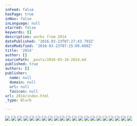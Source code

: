 ```yaml
---
inFeed: false
hasPage: true
inNav: false
inLanguage: null
starred: false
keywords: []
description: works from 2014
datePublished: '2016-03-23T07:27:43.793Z'
dateModified: '2016-03-23T07:15:09.688Z'
title: '2014'
author: []
sourcePath: _posts/2016-03-16-2014.md
published: true
authors: []
publisher:
  name: null
  domain: null
  url: null
  favicon: null
url: 2014/index.html
_type: Blurb

---
```

![](https://the-grid-user-content.s3-us-west-2.amazonaws.com/8e988277-b18d-48c0-a754-33dc84864731.jpg)
![](https://the-grid-user-content.s3-us-west-2.amazonaws.com/71e2fb02-b9a1-4ff2-8be3-fe13e881a191.jpg)
![](https://the-grid-user-content.s3-us-west-2.amazonaws.com/f54656d0-7d2f-4e16-9074-c36abfea3287.jpg)
![](https://the-grid-user-content.s3-us-west-2.amazonaws.com/e0d62255-96d8-4072-82bb-be35cab60413.jpg)
![](https://the-grid-user-content.s3-us-west-2.amazonaws.com/ea9cd37f-7c79-4ebf-ba08-d3f53f20d004.jpg)
![](https://the-grid-user-content.s3-us-west-2.amazonaws.com/8fb268fc-c5ad-4cef-bb50-b85b9d5a25a2.jpg)
![](https://the-grid-user-content.s3-us-west-2.amazonaws.com/e1aa7cbb-c86f-46ab-b3eb-6ad67efc03a0.jpg)
![](https://the-grid-user-content.s3-us-west-2.amazonaws.com/cba52fcc-6f6d-45f7-bfb6-5dda41435c68.jpg)
![](https://the-grid-user-content.s3-us-west-2.amazonaws.com/d3fc0102-36da-4090-999c-4d3f5be33489.jpg)
![](https://the-grid-user-content.s3-us-west-2.amazonaws.com/3455ed7f-7a63-43d6-a4ba-6300f85e2ed9.jpg)
![](https://the-grid-user-content.s3-us-west-2.amazonaws.com/f71bb0ef-d4bd-47b2-939f-9bd5037f34db.jpg)
![](https://the-grid-user-content.s3-us-west-2.amazonaws.com/b032fdc8-3672-4f3f-b556-f16a2904b2e2.jpg)
![](https://the-grid-user-content.s3-us-west-2.amazonaws.com/f3a1fe20-7b49-4df2-9fcd-408bf81c4d15.jpg)
![](https://the-grid-user-content.s3-us-west-2.amazonaws.com/375c5417-a2fc-4874-bdbe-6462c4b8863b.jpg)
![](https://the-grid-user-content.s3-us-west-2.amazonaws.com/6b6a9a6b-b628-415a-8011-4bacabac9fef.jpg)
![](https://the-grid-user-content.s3-us-west-2.amazonaws.com/14adab59-cc08-4b6c-9d04-d773a2ac67c5.jpg)
![](https://the-grid-user-content.s3-us-west-2.amazonaws.com/6025a86d-4af5-48e2-8dac-319c18a2201d.jpg)
![](https://the-grid-user-content.s3-us-west-2.amazonaws.com/baf0d6a6-440d-42bb-aff6-7a1a4aedecfb.jpg)
![](https://the-grid-user-content.s3-us-west-2.amazonaws.com/868bda87-38dd-41bf-abb7-b78f17732c2e.jpg)
![](https://the-grid-user-content.s3-us-west-2.amazonaws.com/4670ceb7-d6a5-4a0a-a31f-c85ff1a95c45.jpg)
![](https://the-grid-user-content.s3-us-west-2.amazonaws.com/9fb79125-991a-4288-9f62-e15b05bb3bcc.jpg)